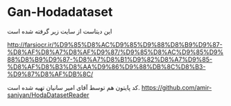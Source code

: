 # Gan-Hodadataset
این دیتاست از سایت زیر گرفته شده است

http://farsiocr.ir/%D9%85%D8%AC%D9%85%D9%88%D8%B9%D9%87-%D8%AF%D8%A7%D8%AF%D9%87/%D9%85%D8%AC%D9%85%D9%88%D8%B9%D9%87-%D8%A7%D8%B1%D9%82%D8%A7%D9%85-%D8%AF%D8%B3%D8%AA%D9%86%D9%88%DB%8C%D8%B3-%D9%87%D8%AF%DB%8C/

کد پایتون هم توسط آقای امیر سانیان تهیه شده است.
https://github.com/amir-saniyan/HodaDatasetReader
